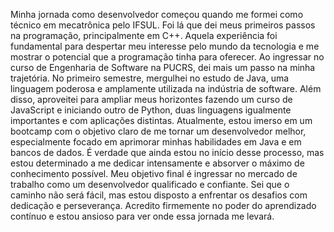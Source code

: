 Minha jornada como desenvolvedor começou quando me formei como técnico em mecatrônica pelo IFSUL. Foi lá que dei meus primeiros passos na programação, principalmente em C++. 
Aquela experiência foi fundamental para despertar meu interesse pelo mundo da tecnologia e me mostrar o potencial que a programação tinha para oferecer.
Ao ingressar no curso de Engenharia de Software na PUCRS, dei mais um passo na minha trajetória. No primeiro semestre, mergulhei no estudo de Java, 
uma linguagem poderosa e amplamente utilizada na indústria de software. Além disso, aproveitei para ampliar meus horizontes fazendo um curso de JavaScript e iniciando outro de Python, 
duas linguagens igualmente importantes e com aplicações distintas.
Atualmente, estou imerso em um bootcamp com o objetivo claro de me tornar um desenvolvedor melhor, especialmente focado em aprimorar minhas habilidades em Java e em bancos de dados. 
É verdade que ainda estou no início desse processo, mas estou determinado a me dedicar intensamente e absorver o máximo de conhecimento possível.
Meu objetivo final é ingressar no mercado de trabalho como um desenvolvedor qualificado e confiante. Sei que o caminho não será fácil, mas estou disposto a enfrentar os desafios com dedicação e perseverança. Acredito firmemente no poder do aprendizado contínuo e estou ansioso para ver onde essa jornada me levará.
